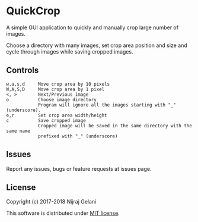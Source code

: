# QuickCrop

A simple GUI application to quickly and manually crop large number of images.

Choose a directory with many images, set crop area position and size and cycle
through images while saving cropped images.

## Controls

```
w,a,s,d     Move crop area by 10 pixels
W,A,S,D     Move crop area by 1 pixel
<, >        Next/Previous image
o           Choose image directory
            Program will ignore all the images starting with "_" (underscore).
e,r         Set crop area width/height
c           Save cropped image
            Cropped image will be saved in the same directory with the same name
            prefixed with "_" (underscore)
```

## Issues

Report any issues, bugs or feature requests at issues page.

## License

Copyright (c) 2017-2018 Nijraj Gelani

This software is distributed under [MIT license](/LICENSE).
